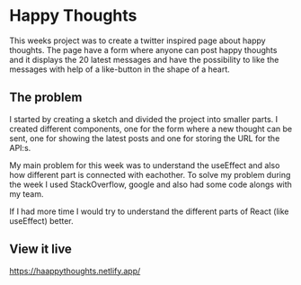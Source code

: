 # Happy Thoughts
This weeks project was to create a twitter inspired page about happy thoughts. The page have a form where anyone can post happy thoughts and it displays the 20 latest messages and have the possibility to like the messages with help of a like-button in the shape of a heart.

## The problem
I started by creating a sketch and divided the project into smaller parts. I created different components, one for the form where a new thought can be sent, one for showing the latest posts and one for storing the URL for the API:s. 

My main problem for this week was to understand the useEffect and also how different part is connected with eachother. To solve my problem during the week I used StackOverflow, google and also had some code alongs with my team. 

If I had more time I would try to understand the different parts of React (like useEffect) better.

## View it live

https://haappythoughts.netlify.app/